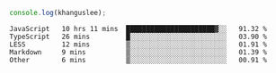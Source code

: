 ```js
console.log(khanguslee);
```

<!--START_SECTION:waka-->

```text
JavaScript   10 hrs 11 mins  ██████████████████████▓░░   91.32 %
TypeScript   26 mins         █░░░░░░░░░░░░░░░░░░░░░░░░   03.90 %
LESS         12 mins         ▒░░░░░░░░░░░░░░░░░░░░░░░░   01.91 %
Markdown     9 mins          ▒░░░░░░░░░░░░░░░░░░░░░░░░   01.39 %
Other        6 mins          ▒░░░░░░░░░░░░░░░░░░░░░░░░   00.91 %
```

<!--END_SECTION:waka-->

<!--
**khanguslee/khanguslee** is a ✨ _special_ ✨ repository because its `README.md` (this file) appears on your GitHub profile.

Here are some ideas to get you started:

- 🔭 I’m currently working on ...
- 🌱 I’m currently learning ...
- 👯 I’m looking to collaborate on ...
- 🤔 I’m looking for help with ...
- 💬 Ask me about ...
- 📫 How to reach me: ...
- 😄 Pronouns: ...
- ⚡ Fun fact: ...
-->
